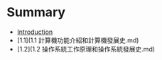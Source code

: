 # Summary

* [Introduction](README.md)
* [1.1](1.1 計算機功能介紹和計算機發展史.md)
* [1.2](1.2 操作系統工作原理和操作系統發展史.md)

